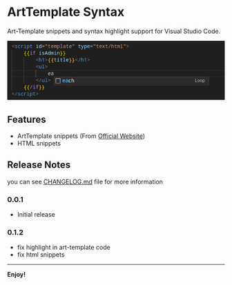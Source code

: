 # ArtTemplate Syntax

Art-Template snippets and syntax highlight support for Visual Studio Code.

![feature X](images/art-snippet.png)

## Features
- ArtTemplate snippets (From [Official Website](https://aui.github.io/art-template/docs/syntax.html))
- HTML snippets

<!-- > Tip: Many popular extensions utilize animations. This is an excellent way to show off your extension! We recommend short, focused animations that are easy to follow. -->

## Release Notes

you can see [CHANGELOG.md](CHANGELOG.md) file for more information

### 0.0.1

- Initial release

### 0.1.2

- fix highlight in art-template code
- fix html snippets
---

**Enjoy!**
